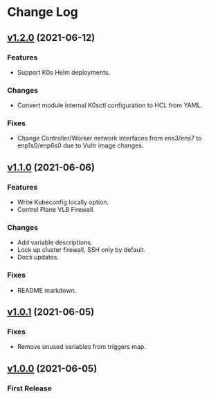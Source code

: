 # Change Log
## [v1.2.0](https://github.com/3letteragency/terraform-vultr-k0s/releases/tag/v1.2.0) (2021-06-12)
### Features
* Support K0s Helm deployments.
### Changes
* Convert module internal K0sctl configuration to HCL from YAML.
### Fixes
* Change Controller/Worker network interfaces from ens3/ens7 to enp1s0/enp6s0 due to Vultr image changes. 

## [v1.1.0](https://github.com/3letteragency/terraform-vultr-k0s/releases/tag/v1.1.0) (2021-06-06)
### Features
* Write Kubeconfig locally option.
* Control Plane VLB Firewall. 
### Changes
* Add variable descriptions.
* Lock up cluster firewall, SSH only by default. 
* Docs updates.
### Fixes
* README markdown.

## [v1.0.1](https://github.com/3letteragency/terraform-vultr-k0s/releases/tag/v1.0.1) (2021-06-05)
### Fixes
* Remove unused variables from triggers map.

## [v1.0.0](https://github.com/3letteragency/terraform-vultr-k0s/releases/tag/v1.0.0) (2021-06-05)
### First Release

